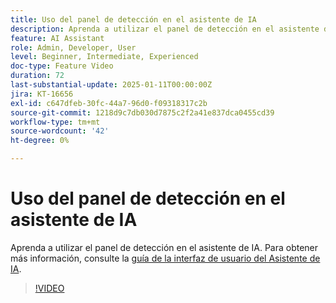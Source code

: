 ```yaml
---
title: Uso del panel de detección en el asistente de IA
description: Aprenda a utilizar el panel de detección en el asistente de IA.
feature: AI Assistant
role: Admin, Developer, User
level: Beginner, Intermediate, Experienced
doc-type: Feature Video
duration: 72
last-substantial-update: 2025-01-11T00:00:00Z
jira: KT-16656
exl-id: c647dfeb-30fc-44a7-96d0-f09318317c2b
source-git-commit: 1218d9c7db030d7875c2f2a41e837dca0455cd39
workflow-type: tm+mt
source-wordcount: '42'
ht-degree: 0%

---
```


# Uso del panel de detección en el asistente de IA

Aprenda a utilizar el panel de detección en el asistente de IA. Para obtener más información, consulte la [guía de la interfaz de usuario del Asistente de IA](https://experienceleague.adobe.com/en/docs/experience-platform/ai-assistant/ui-guide#use-discoverability).

>[!VIDEO](https://video.tv.adobe.com/v/3440962/?learn=on&enablevpops)
